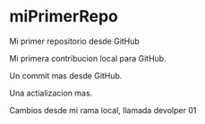 # miPrimerRepo
Mi primer repositorio desde GitHub

Mi primera contribucion local para GitHub.

Un commit mas desde GitHub.

Una actializacion mas.


Cambios desde mi rama local, llamada devolper 01

